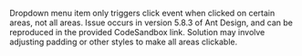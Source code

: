 Dropdown menu item only triggers click event when clicked on certain areas, not all areas. Issue occurs in version 5.8.3 of Ant Design, and can be reproduced in the provided CodeSandbox link. Solution may involve adjusting padding or other styles to make all areas clickable.

